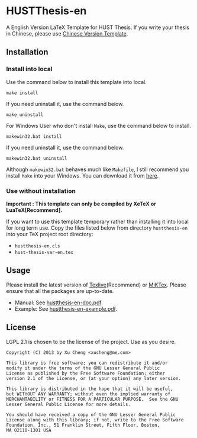 HUSTThesis-en
==========

A English Version LaTeX Template for HUST Thesis. If you write your thesis in Chinese, please use [Chinese Version Template](https://github.com/michael911009/HUSTThesis).

## Installation

### Install into local

Use the command below to install this template into local.
```
make install
```
If you need uninstall it, use the command below.
```
make uninstall
```

For Windows User who don't install `Make`, use the command below to install.
```
makewin32.bat install
```
If you need uninstall it, use the command below.
```
makewin32.bat uninstall
```
Although `makewin32.bat` behaves much like `Makefile`, I still recommend you install `Make` into your Windows. You can download it from [here](http://gnuwin32.sourceforge.net/packages/make.htm).

### Use without installation

**Important : This template can only be compiled by XeTeX or LuaTeX[Recommend].**

If you want to use this template temporary rather than installing it into local for long term use. Copy the files listed below from directory `hustthesis-en` into your TeX project root directory:
* `hustthesis-en.cls`
* `hust-thesis-var-en.tex`

## Usage

Please install the latest version of [Texlive](http://www.tug.org/texlive/)(Recommend) or [MiKTex](http://miktex.org/). Please ensure that all the packages are up-to-date.

* Manual: See [hustthesis-en-doc.pdf](https://github.com/michael911009/HUSTThesis-en/raw/master/doc/hustthesis-en-doc.pdf).
* Example: See [hustthesis-en-example.pdf](https://github.com/michael911009/HUSTThesis-en/raw/master/example/hustthesis-en-example.pdf).

## License

LGPL 2.1 is chosen to be the license of the project. Use as you desire.

```
Copyright (C) 2013 by Xu Cheng <xucheng@me.com>

This library is free software; you can redistribute it and/or
modify it under the terms of the GNU Lesser General Public
License as published by the Free Software Foundation; either
version 2.1 of the License, or (at your option) any later version.

This library is distributed in the hope that it will be useful,
but WITHOUT ANY WARRANTY; without even the implied warranty of
MERCHANTABILITY or FITNESS FOR A PARTICULAR PURPOSE.  See the GNU
Lesser General Public License for more details.
 
You should have received a copy of the GNU Lesser General Public
License along with this library; if not, write to the Free Software
Foundation, Inc., 51 Franklin Street, Fifth Floor, Boston, 
MA 02110-1301 USA
```
